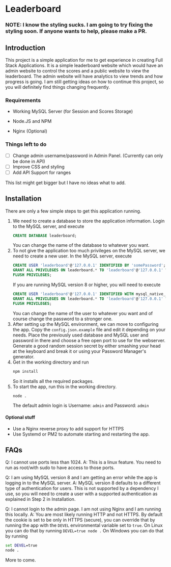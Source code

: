 

# Leaderboard

  

### NOTE: I know the styling sucks. I am going to try fixing the styling soon. If anyone wants to help, please make a PR.

  

## Introduction

This project is a simple application for me to get experience in creating Full Stack Applications. It is a simple leaderboard website which would have an admin website to control the scores and a public website to view the leaderboard. The admin website will have analytics to view trends and how progress is going. I am still getting ideas on how to continue this project, so you will definitely find things changing frequently.


### Requirements

  

- Working MySQL Server (for Session and Scores Storage)

- Node.JS and NPM
- Nginx (Optional)
  
### Things left to do
  

 - [ ] Change admin username/password in Admin Panel. (Currently can only be done in API)
 - [ ] Improve CSS and styling
 - [ ] Add API Support for ranges
 
  This list might get bigger but I have no ideas what to add.   

## Installation

  

There are only a few simple steps to get this application running.

  

1. We need to create a database to store the application information.
   Login to the MySQL server, and execute  
   ``` sql 
   CREATE DATABASE leaderboard;
   ``` 
   You can change the name of the database to whatever you want.
2. To not give the application too much privileges on the MySQL server, we need to create a new user.
   In the MySQL server, execute 
   ``` sql
   CREATE USER 'leaderboard'@'127.0.0.1' IDENTIFIED BY 'somePassword';
   GRANT ALL PRIVILEGES ON leaderboard.* TO 'leaderboard'@'127.0.0.1' WITH GRANT OPTION;
   FLUSH PRIVILEGES;
   ```
   If you are running MySQL version 8 or higher, you will need to execute 
   ``` sql 
   CREATE USER 'leaderboard'@'127.0.0.1' IDENTIFIED WITH mysql_native_password BY 'somePassword';
   GRANT ALL PRIVILEGES ON leaderboard.* TO 'leaderboard'@'127.0.0.1' WITH GRANT OPTION;
   FLUSH PRIVILEGES;
   ```
      You can change the name of the user to whatever you want and of course change the password to a stronger one.
3. After setting up the MySQL environment, we can move to configuring the app. Copy the `config.json.example` file and edit it depending on your needs. Place the previously used database and MySQL user and password in there and choose a free open port to use for the webserver. Generate a good random session secret by either smashing your head at the keyboard and break it or using your Password Manager's generator.
4. Get in the working directory and run
	``` sh
	npm install
	```
	So it installs all the required packages.
5. To start the app, run this in the working directory.
	``` sh
	node .
	```
   The default admin login is Username: `admin` and Password: `admin`
#### Optional stuff

- Use a Nginx reverse proxy to add support for HTTPS
- Use Systemd or PM2 to automate starting and restarting the app.

## FAQs
Q: I cannot use ports less than 1024.
A: This is a linux feature. You need to run as root/with sudo to have access to those ports.

Q: I am using MySQL version 8 and I am getting an error while the app is logging in to the MySQL server.
A: MySQL version 8 defaults to a different type of authentication for users. This is not supported by a dependency I use, so you will need to create a user with a supported authentication as explained in Step 2 in Installation. 

Q: I cannot login to the admin page. I am not using Nginx and I am running this locally.
A: You are most likely running HTTP and not HTTPS. By default the cookie is set to be only in HTTPS (secure), you can override that by running the app with the `DEVEL` environmental variable set to `true`. On Linux you can do that by running `DEVEL=true node .` On Windows you can do that by running 
``` bat
set DEVEL=true
node .
```

More to come.
